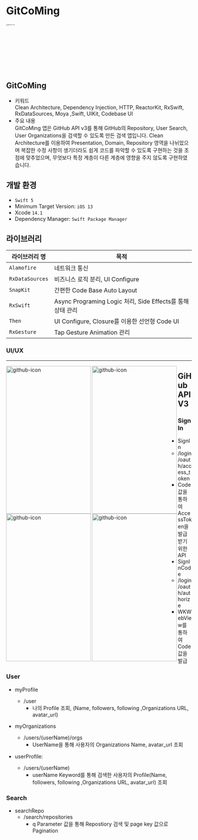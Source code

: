 # GitCoMing

<img width="500" height="500" src="https://user-images.githubusercontent.com/23008224/211275019-0102ac39-c908-48a5-8423-2676ff22fe79.png" alt="github-icon" style="zoom:25%;"/>

## GitCoMing



- 키워드  
  Clean Architecture, Dependency Injection, HTTP,  ReactorKit, RxSwift, RxDataSources, Moya  ,Swift, UIKit, Codebase UI
- 주요 내용  
  GitCoMing 앱은 GitHub API v3를 통해 GitHub의 Repository, User Search, User Organizations을 검색할 수 있도록 만든 검색 앱입니다. Clean Architecture를 이용하여 Presentation, Domain, Repository 영역을 나뉘었으며 복잡한 수정 사항이 생기더라도 쉽게 코드를 파악할 수 있도록 구현하는 것을 초점에 맞추었으며, 무엇보다 특정 계층이 다른 계층에 영향을 주지 않도록 구현하였습니다.

## 개발 환경


- `Swift 5`
- Minimum Target Version: `iOS 13`
- Xcode `14.1` 
- Dependency Manager: `Swift Package Manager`

## 라이브러리

| 라이브러리 명   | 목적                                                       |
| --------------- | ---------------------------------------------------------- |
| `Alamofire`     | 네트워크 통신                                              |
| `RxDataSources` | 비즈니스 로직 분리, UI Configure                           |
| `SnapKit`       | 간편한 Code Base Auto Layout                               |
| `RxSwift`       | Async Programing Logic 처리, Side Effects를 통해 상태 관리 |
| `Then`          | UI Configure, Closure를 이용한 선언형 Code UI              |
| `RxGesture`     | Tap Gesture Animation 관리                                 |


### UI/UX

---
<img width="230" height="400" align="left" src="https://user-images.githubusercontent.com/23008224/211286943-35281777-b6e1-4e61-9155-a2417caddb83.png" alt="github-icon" style="zoom:100%;"/>

<img width="230" height="400" align="left" src="https://user-images.githubusercontent.com/23008224/211287050-2ef5daaa-a30e-4ea6-97b2-c65e16ccf35a.png" alt="github-icon" style="zoom:100%;"/>

<img width="230" height="400" align="left" src="https://user-images.githubusercontent.com/23008224/211287444-b77470ee-3ada-49d7-a7cf-f9882ad62983.png" alt="github-icon" style="zoom:100%;"/>

<img width="230" height="400" align="left" src="https://user-images.githubusercontent.com/23008224/211287625-36c731a3-0774-44d4-8ecd-ac50676d2d17.png" alt="github-icon" style="zoom:100%;"/>

## GiHub API V3

### SignIn

- SignIn
  - /login/oauth/access_token
    - Code 값을 통하여 AccessToken을 발급 받기 위한 API
- SignInCode
  - /login/oauth/authorize
    - WKWebView를 통하여 Code 값을 발급

### User
- myProfile
  - /user
    - 나의 Profile 조회, (Name, followers, following ,Organizations URL, avatar_url)
- myOrganizations
  - /users/\(userName)/orgs
    - UserName을 통해 사용자의 Organizations Name, avatar_url 조회

- userProfile: 
  - /users/\(userName)
    - userName Keyword를 통해 검색한 사용자의 Profile(Name, followers, following ,Organizations URL, avatar_url) 조회
    
### Search
  - searchRepo
    - /search/repositories
      - q Parameter 값을 통해 Repostiory 검색 및 page key 값으로 Pagination

